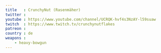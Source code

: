 ```yaml
---
title   : CrunchyNut (Rasenmäher)
twitter : 
youtube : https://www.youtube.com/channel/UCRQK-hvf4s3NzAY-l59suaw
twitch  : https://www.twitch.tv/crunchynutflakes
patreon : 
country : de
weapons :
    - heavy-bowgun
---
```


